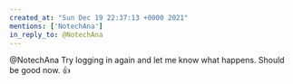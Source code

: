 ```yaml
---
created_at: "Sun Dec 19 22:37:13 +0000 2021"
mentions: ['NotechAna']
in_reply_to: @NotechAna
---
```


@NotechAna Try logging in again and let me know what happens. Should be good now. 👍